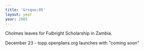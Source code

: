 ```yaml
---
title: '&rsquo;05'
layout: year
year: 2005
---
```



Cholmes leaves for Fulbright Scholarship in Zambia.

December 23 - topp.openplans.org launches with "coming soon"
